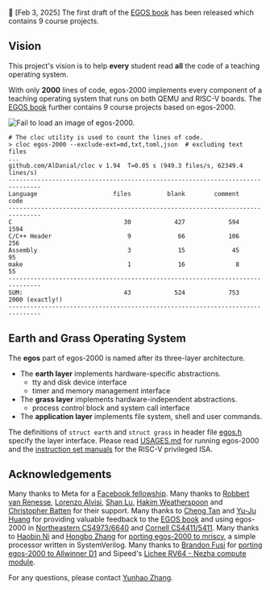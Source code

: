 📢 [Feb 3, 2025] The first draft of the [EGOS book](https://egos.fun/book/overview.html) has been released which contains 9 course projects.

## Vision

This project's vision is to help **every** student read **all** the code of a teaching operating system.

With only **2000** lines of code, egos-2000 implements every component of a teaching operating system that runs on both QEMU and RISC-V boards.
The [EGOS book](https://egos.fun/book/overview.html) further contains 9 course projects based on egos-2000.

![Fail to load an image of egos-2000.](tools/screenshots/egos-2000.jpg)

```shell
# The cloc utility is used to count the lines of code.
> cloc egos-2000 --exclude-ext=md,txt,toml,json  # excluding text files
...
github.com/AlDanial/cloc v 1.94  T=0.05 s (949.3 files/s, 62349.4 lines/s)
-------------------------------------------------------------------------------
Language                     files          blank        comment           code
-------------------------------------------------------------------------------
C                               30            427            594           1594
C/C++ Header                     9             66            106            256
Assembly                         3             15             45             95
make                             1             16              8             55
-------------------------------------------------------------------------------
SUM:                            43            524            753           2000 (exactly!)
-------------------------------------------------------------------------------
```

## Earth and Grass Operating System

The **egos** part of egos-2000 is named after its three-layer architecture.

* The **earth layer** implements hardware-specific abstractions.
    * tty and disk device interface
    * timer and memory management interface
* The **grass layer** implements hardware-independent abstractions.
    * process control block and system call interface
* The **application layer** implements file system, shell and user commands.

The definitions of `struct earth` and `struct grass` in header file [egos.h](library/egos.h) specify the layer interface.
Please read [USAGES.md](USAGES.md) for running egos-2000 and
the [instruction set manuals](https://github.com/riscv/riscv-isa-manual/releases) for the RISC-V privileged ISA.

## Acknowledgements

Many thanks to Meta for a [Facebook fellowship](https://research.facebook.com/blog/2021/4/announcing-the-recipients-of-the-2021-facebook-fellowship-awards/).
Many thanks to [Robbert van Renesse](https://www.cs.cornell.edu/home/rvr/), [Lorenzo Alvisi](https://www.cs.cornell.edu/lorenzo/), [Shan Lu](https://people.cs.uchicago.edu/~shanlu/), [Hakim Weatherspoon](https://www.cs.cornell.edu/~hweather/) and [Christopher Batten](https://www.csl.cornell.edu/~cbatten/) for their support.
Many thanks to [Cheng Tan](https://naizhengtan.github.io/) and [Yu-Ju Huang](https://yuju-huang.github.io/) for providing valuable feedback to the [EGOS book](https://egos.fun) and using egos-2000 in [Northeastern CS4973/6640](https://naizhengtan.github.io/25spring/) and [Cornell CS4411/5411](https://www.cs.cornell.edu/courses/cs4411/2025sp/).
Many thanks to [Haobin Ni](https://haobin.cx/) and [Hongbo Zhang](https://www.cs.cornell.edu/~hongbo/) for [porting egos-2000 to mriscv](https://github.com/0x486F626F/mriscv/tree/egos), a simple processor written in SystemVerilog.
Many thanks to [Brandon Fusi](https://www.linkedin.com/in/brandon-cheo-fusi-b94b1a171/) for [porting egos-2000 to Allwinner D1](https://github.com/cheofusi/egos-2000-d1) and Sipeed's [Lichee RV64 - Nezha compute module](https://wiki.sipeed.com/hardware/en/lichee/RV/RV.html).

For any questions, please contact [Yunhao Zhang](https://dolobyte.net/).
